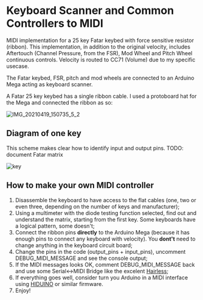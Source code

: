# Keyboard Scanner and Common Controllers to MIDI
MIDI implementation for a 25 key Fatar keybed with force sensitive resistor (ribbon).
This implementation, in addition to the original velocity, includes Aftertouch (Channel Pressure, from the FSR), 
Mod Wheel and Pitch Wheel continuous controls. Velocity is routed to CC71 (Volume) due to my specific usecase.

The Fatar keybed, FSR, pitch and mod wheels are connected to an Arduino Mega acting as keyboard scanner.

A Fatar 25 key keybed has a single ribbon cable. I used a protoboard hat for the Mega and connected the ribbon as so:

![IMG_20210419_150735_5_2](https://user-images.githubusercontent.com/10801301/115242249-fcab2780-a121-11eb-9ee7-26bf8ba83555.jpg)


## Diagram of one key
This scheme makes clear how to identify input and output pins. TODO: document Fatar matrix

![key](https://raw.githubusercontent.com/oxesoft/keyboardscanner/master/key_scheme.png)

## How to make your own MIDI controller
1) Disassemble the keyboard to have access to the flat cables (one, two or even three, depending on the number of keys and manufacturer);
2) Using a multimeter with the diode testing function selected, find out and understand the matrix, starting from the first key. Some keyboards have a logical pattern, some doesn't;
3) Connect the ribbon pins **directly** to the Arduino Mega (because it has enough pins to connect any keyboard with velocity). You **dont't** need to change anything in the keyboard circuit board;
4) Change the pins in the code (output_pins + input_pins), uncomment DEBUG_MIDI_MESSAGE and see the console output;
5) If the MIDI messages looks OK, comment DEBUG_MIDI_MESSAGE back and use some Serial<->MIDI Bridge like the excelent [Hairless](https://projectgus.github.io/hairless-midiserial/);
6) If everything goes well, consider turn you Arduino in a MIDI interface using [HIDUINO](https://github.com/ddiakopoulos/hiduino) or similar firmware.
7) Enjoy!
